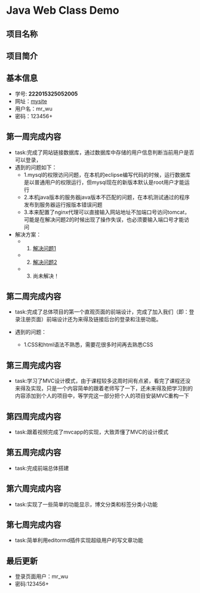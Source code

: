 # Java Web Class Demo


## 项目名称


## 项目简介


## 基本信息
- 学号: **222015325052005**
- 网址：[mysite](http://120.79.76.125:8080/Blog/login.html)
- 用户名：mr_wu
- 密码：123456+

## 第一周完成内容
- task:完成了网站链接数据库，通过数据库中存储的用户信息判断当前用户是否可以登录，
- 遇到的问题如下：
	- 1.mysql的权限访问问题，在本机的eclipse编写代码的时候，运行数据库是以普通用户的权限运行，但mysql现在的新版本默认是root用户才能运行
	- 2.本机java版本的服务器java版本不匹配的问题，在本机测试通过的程序发布到服务器运行报版本错误问题
	- 3.本来配置了nginx代理可以直接输入网站地址不加端口号访问tomcat，可能是在解决问题2的时候出现了操作失误，也必须要输入端口号才能访问
- 解决方案：
	- 1. [解决问题1](https://blog.csdn.net/master_ning/article/details/83310600)
	- 2. [解决问题2](https://blog.csdn.net/qq_35793285/article/details/85775627)
	- 3. 尚未解决！

## 第二周完成内容
- task:完成了总体项目的第一个直观页面的前端设计，完成了加入我们（即：登录注册页面）前端设计还为来得及链接后台的登录和注册功能。

- 遇到的问题：
	- 1.CSS和html语法不熟悉，需要花很多时间再去熟悉CSS
## 第三周完成内容
- task:学习了MVC设计模式，由于课程较多这周时间有点紧，看完了课程还没来得及实现，只是一个内容简单的跟着老师写了一下，还未来得及把学习到的内容添加到个人的项目中，等学完这一部分把个人的项目安装MVC重构一下
## 第四周完成内容
- task:跟着视频完成了mvcapp的实现，大致弄懂了MVC的设计模式
## 第五周完成内容
- task:完成前端总体搭建
## 第六周完成内容
- task:实现了一些简单的功能显示，博文分类和标签分类小功能
## 第七周完成内容
- task:简单利用editormd插件实现超级用户的写文章功能
## 最后更新
- 登录页面用户：mr_wu
- 密码:123456+
